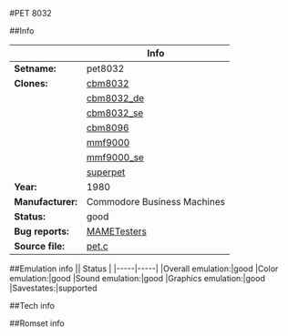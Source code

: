 #PET 8032

##Info

||Info|
|-----|-----|
|**Setname:**|pet8032
|**Clones:**|[cbm8032](cbm8032.md)
||[cbm8032_de](cbm8032_de.md)
||[cbm8032_se](cbm8032_se.md)
||[cbm8096](cbm8096.md)
||[mmf9000](mmf9000.md)
||[mmf9000_se](mmf9000_se.md)
||[superpet](superpet.md)
|**Year:**|1980
|**Manufacturer:**|Commodore Business Machines
|**Status:**|good
|**Bug reports:**|[MAMETesters](http://mametesters.org/view_all_set.php?type=1&temporary=y&search=pet.c)
|**Source file:**|[pet.c](https://github.com/mamedev/mame/blob/master/src/mess/drivers/pet.c)

##Emulation info
|| Status |
|-----|-----|
|Overall emulation:|good
|Color emulation:|good
|Sound emulation:|good
|Graphics emulation:|good
|Savestates:|supported

##Tech info

##Romset info

<!--- START OF EDITED COMMENT DO NOT TOUCH TEXT ABOVE-->
